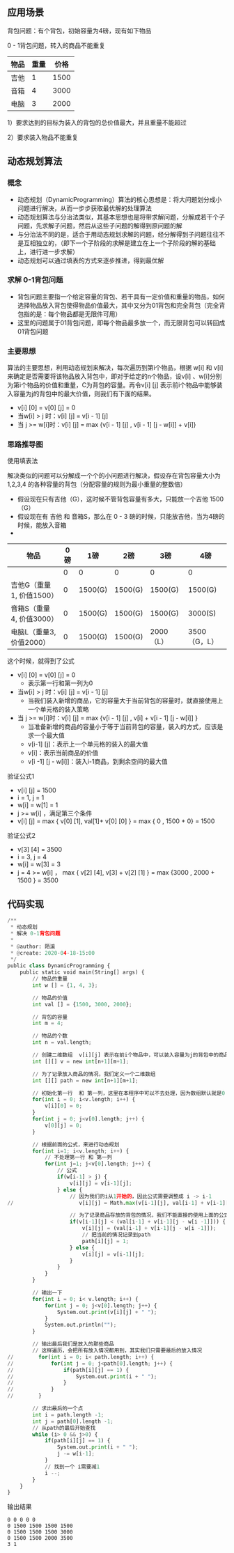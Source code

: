 ## 应用场景

背包问题：有个背包，初始容量为4磅，现有如下物品

0 - 1背包问题，转入的商品不能重复

| 物品 | 重量 | 价格 |
| ---- | ---- | ---- |
| 吉他 | 1    | 1500 |
| 音箱 | 4    | 3000 |
| 电脑 | 3    | 2000 |

1）要求达到的目标为装入的背包的总价值最大，并且重量不能超过

2）要求装入物品不能重复



## 动态规划算法

### 概念

- 动态规划（DynamicProgramming）算法的核心思想是：将大问题划分成小问题进行解决，从而一步步获取最优解的处理算法
- 动态规划算法与分治法类似，其基本思想也是将带求解问题，分解成若干个子问题，先求解子问题，然后从这些子问题的解得到原问题的解
- 与分治法不同的是，适合于用动态规划求解的问题，经分解得到子问题往往不是互相独立的，（即下一个子阶段的求解是建立在上一个子阶段的解的基础上，进行进一步求解）
- 动态规划可以通过填表的方式来逐步推进，得到最优解

### 求解 0-1背包问题

- 背包问题主要指一个给定容量的背包、若干具有一定价值和重量的物品，如何选择物品放入背包使得物品价值最大，其中又分为01背包和完全背包（完全背包指的是：每个物品都是无限件可用）
- 这里的问题属于01背包问题，即每个物品最多放一个，而无限背包可以转回成01背包问题

### 主要思想

算法的主要思想，利用动态规划来解决，每次遍历到第i个物品，根据 w[i] 和 v[i] 来确定是否需要将该物品放入背包中，即对于给定的n个物品，设v[i] 、w[i]分别为第i个物品的价值和重量，C为背包的容量。再令v[i] [j] 表示前i个物品中能够装入容量为j的背包中的最大价值，则我们有下面的结果。

- v[i] [0] = v[0] [j] = 0
- 当w[i] > j 时：v[i] [j] = v[i - 1] [j] 
- 当 j >= w[i]时：v[i] [j]  = max {v[i - 1] [j] , v[i - 1] [j - w[i]] + v[i]}

### 思路推导图

使用填表法

解决类似的问题可以分解成一个个的小问题进行解决，假设存在背包容量大小为1,2,3,4 的各种容量的背包（分配容量的规则为最小重量的整数倍）

- 假设现在只有吉他（G），这时候不管背包容量有多大，只能放一个吉他 1500（G）
- 假设现在有 吉他 和 音箱S，那么在 0 - 3 磅的时候，只能放吉他，当为4磅的时候，能放入音箱
- 

| 物品                     | 0磅  | 1磅     | 2磅     | 3磅       | 4磅          |
| ------------------------ | ---- | ------- | ------- | --------- | ------------ |
|                          | 0    | 0       | 0       | 0         | 0            |
| 吉他G（重量1, 价值1500） | 0    | 1500(G) | 1500(G) | 1500(G)   | 1500(G)      |
| 音箱S（重量4, 价值3000） | 0    | 1500(G) | 1500(G) | 1500(G)   | 3000(S)      |
| 电脑L（重量3, 价值2000） | 0    | 1500(G) | 1500(G) | 2000（L） | 3500（G，L） |

这个时候，就得到了公式

- v[i] [0] = v[0] [j] = 0
  - 表示第一行和第一列为0
- 当w[i] > j 时：v[i] [j] = v[i - 1] [j] 
  - 当我们装入新增的商品，它的容量大于当前背包的容量时，就直接使用上一个单元格的装入策略
- 当 j >= w[i]时：v[i] [j]  = max {v[i - 1] [j] ,  v[i] + v[i - 1] [j - w[i]] }
  - 当准备新增的商品的容量小于等于当前背包的容量，装入的方式，应该是求一个最大值
  - v[i-1] [j]：表示上一个单元格的装入的最大值
  - v[i]：表示当前商品的价值
  - v[i -1] [j - w[i]]：装入i-1商品，到剩余空间的最大值



验证公式1

- v[i] [j]  = 1500
- i = 1, j = 1
- w[i]  = w[1] = 1
- j >= w[i] ，满足第三个条件
- v[i] [j] = max { v[0] [1], val[1]+ v[0] [0] } = max { 0 , 1500 + 0}  = 1500



验证公式2

- v[3] [4] = 3500
- i = 3, j = 4
- w[i] = w[3] = 3 
- j = 4 >= w[i] ， max { v[2] [4],  v[3] + v[2] [1] } = max {3000 , 2000 + 1500 }  = 3500



## 代码实现

```python
/**
 * 动态规划
 * 解决 0-1背包问题
 *
 * @author: 陌溪
 * @create: 2020-04-18-15:00
 */
public class DynamicProgramming {
    public static void main(String[] args) {
        // 物品的重量
        int w [] = {1, 4, 3};

        // 物品的价值
        int val [] = {1500, 3000, 2000};

        // 背包的容量
        int m = 4;

        // 物品的个数
        int n = val.length;

        // 创建二维数组  v[i][j] 表示在前i个物品中，可以装入容量为j的背包中的商品最大值
        int [][] v = new int[n+1][m+1];

        // 为了记录放入商品的情况，我们定义一个二维数组
        int [][] path = new int[n+1][m+1];

        // 初始化第一行  和 第一列，这里在本程序中可以不去处理，因为数组默认就是0
        for(int i = 0; i<v.length; i++) {
            v[i][0] = 0;
        }
        for(int j = 0; j<v[0].length; j++) {
            v[0][j] = 0;
        }

        // 根据前面的公式，来进行动态规划
        for(int i=1; i<v.length; i++) {
            // 不处理第一行 和 第一列
            for(int j=1; j<v[0].length; j++) {
                // 公式
                if(w[i-1] > j) {
                    v[i][j] = v[i-1][j];
                } else {
                    // 因为我们的i从1开始的，因此公式需要调整成 i -> i-1
//                     v[i][j] = Math.max(v[i-1][j], val[i-1] + v[i-1][j - w[i -1]]);

                    // 为了记录商品存放的背包的情况，我们不能直接的使用上面的公式，需要使用if else来体现公式
                    if(v[i-1][j] < (val[i-1] + v[i-1][j - w[i -1]])) {
                        v[i][j] = (val[i-1] + v[i-1][j - w[i -1]]);
                        // 把当前的情况记录到path
                        path[i][j] = 1;
                    } else {
                        v[i][j] = v[i-1][j];
                    }
                }
            }
        }

        // 输出一下
        for(int i = 0; i< v.length; i++) {
            for(int j = 0; j<v[0].length; j++) {
                System.out.print(v[i][j] + " ");
            }
            System.out.println("");
        }

        // 输出最后我们是放入的那些商品
        // 这样遍历，会把所有放入情况都用到，其实我们只需要最后的放入情况
//        for(int i = 0; i< path.length; i++) {
//            for(int j = 0; j<path[0].length; j++) {
//                if(path[i][j] == 1) {
//                    System.out.print(i + " ");
//                }
//            }
//        }

        // 求出最后的一个点
        int i = path.length -1;
        int j = path[0].length -1;
        // 从path的最后开始查找
        while (i> 0 && j>0) {
            if(path[i][j] == 1) {
                System.out.print(i + " ");
                j -= w[i-1];
            }
            // 找到一个 i需要减1
            i --;
        }
    }
}
```

输出结果

```
0 0 0 0 0 
0 1500 1500 1500 1500 
0 1500 1500 1500 3000 
0 1500 1500 2000 3500 
3 1 
```

